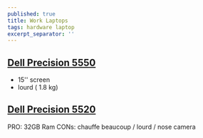 ```yaml
---
published: true
title: Work Laptops
tags: hardware laptop
excerpt_separator: ''
---
```


## [Dell Precision 5550](https://www.dell.com/en-us/work/shop/dell-laptops-and-notebooks/precision-5550-workstation/spd/precision-15-5550-laptop)
- 15'' screen 
- lourd ( 1.8 kg)

## [Dell Precision 5520](https://www.dell.com/support/kbdoc/fr-fr/000141036/dell-precision-5520-mobile-station-de-travail-guide-visuel)
PRO:  32GB Ram
CONs: chauffe beaucoup / lourd / nose camera
